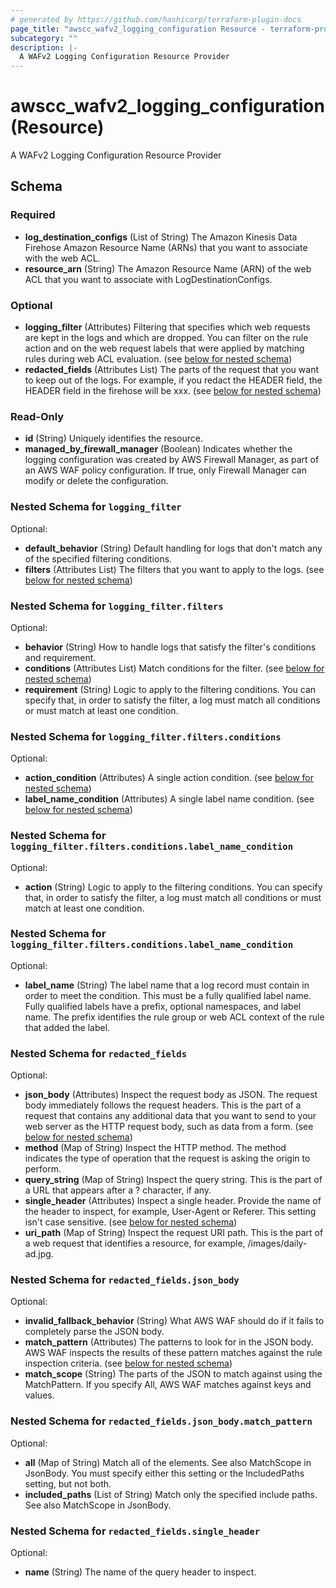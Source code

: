 ```yaml
---
# generated by https://github.com/hashicorp/terraform-plugin-docs
page_title: "awscc_wafv2_logging_configuration Resource - terraform-provider-awscc"
subcategory: ""
description: |-
  A WAFv2 Logging Configuration Resource Provider
---
```


# awscc_wafv2_logging_configuration (Resource)

A WAFv2 Logging Configuration Resource Provider



<!-- schema generated by tfplugindocs -->
## Schema

### Required

- **log_destination_configs** (List of String) The Amazon Kinesis Data Firehose Amazon Resource Name (ARNs) that you want to associate with the web ACL.
- **resource_arn** (String) The Amazon Resource Name (ARN) of the web ACL that you want to associate with LogDestinationConfigs.

### Optional

- **logging_filter** (Attributes) Filtering that specifies which web requests are kept in the logs and which are dropped. You can filter on the rule action and on the web request labels that were applied by matching rules during web ACL evaluation. (see [below for nested schema](#nestedatt--logging_filter))
- **redacted_fields** (Attributes List) The parts of the request that you want to keep out of the logs. For example, if you redact the HEADER field, the HEADER field in the firehose will be xxx. (see [below for nested schema](#nestedatt--redacted_fields))

### Read-Only

- **id** (String) Uniquely identifies the resource.
- **managed_by_firewall_manager** (Boolean) Indicates whether the logging configuration was created by AWS Firewall Manager, as part of an AWS WAF policy configuration. If true, only Firewall Manager can modify or delete the configuration.

<a id="nestedatt--logging_filter"></a>
### Nested Schema for `logging_filter`

Optional:

- **default_behavior** (String) Default handling for logs that don't match any of the specified filtering conditions.
- **filters** (Attributes List) The filters that you want to apply to the logs. (see [below for nested schema](#nestedatt--logging_filter--filters))

<a id="nestedatt--logging_filter--filters"></a>
### Nested Schema for `logging_filter.filters`

Optional:

- **behavior** (String) How to handle logs that satisfy the filter's conditions and requirement.
- **conditions** (Attributes List) Match conditions for the filter. (see [below for nested schema](#nestedatt--logging_filter--filters--conditions))
- **requirement** (String) Logic to apply to the filtering conditions. You can specify that, in order to satisfy the filter, a log must match all conditions or must match at least one condition.

<a id="nestedatt--logging_filter--filters--conditions"></a>
### Nested Schema for `logging_filter.filters.conditions`

Optional:

- **action_condition** (Attributes) A single action condition. (see [below for nested schema](#nestedatt--logging_filter--filters--conditions--action_condition))
- **label_name_condition** (Attributes) A single label name condition. (see [below for nested schema](#nestedatt--logging_filter--filters--conditions--label_name_condition))

<a id="nestedatt--logging_filter--filters--conditions--action_condition"></a>
### Nested Schema for `logging_filter.filters.conditions.label_name_condition`

Optional:

- **action** (String) Logic to apply to the filtering conditions. You can specify that, in order to satisfy the filter, a log must match all conditions or must match at least one condition.


<a id="nestedatt--logging_filter--filters--conditions--label_name_condition"></a>
### Nested Schema for `logging_filter.filters.conditions.label_name_condition`

Optional:

- **label_name** (String) The label name that a log record must contain in order to meet the condition. This must be a fully qualified label name. Fully qualified labels have a prefix, optional namespaces, and label name. The prefix identifies the rule group or web ACL context of the rule that added the label.





<a id="nestedatt--redacted_fields"></a>
### Nested Schema for `redacted_fields`

Optional:

- **json_body** (Attributes) Inspect the request body as JSON. The request body immediately follows the request headers. This is the part of a request that contains any additional data that you want to send to your web server as the HTTP request body, such as data from a form. (see [below for nested schema](#nestedatt--redacted_fields--json_body))
- **method** (Map of String) Inspect the HTTP method. The method indicates the type of operation that the request is asking the origin to perform.
- **query_string** (Map of String) Inspect the query string. This is the part of a URL that appears after a ? character, if any.
- **single_header** (Attributes) Inspect a single header. Provide the name of the header to inspect, for example, User-Agent or Referer. This setting isn't case sensitive. (see [below for nested schema](#nestedatt--redacted_fields--single_header))
- **uri_path** (Map of String) Inspect the request URI path. This is the part of a web request that identifies a resource, for example, /images/daily-ad.jpg.

<a id="nestedatt--redacted_fields--json_body"></a>
### Nested Schema for `redacted_fields.json_body`

Optional:

- **invalid_fallback_behavior** (String) What AWS WAF should do if it fails to completely parse the JSON body.
- **match_pattern** (Attributes) The patterns to look for in the JSON body. AWS WAF inspects the results of these pattern matches against the rule inspection criteria. (see [below for nested schema](#nestedatt--redacted_fields--json_body--match_pattern))
- **match_scope** (String) The parts of the JSON to match against using the MatchPattern. If you specify All, AWS WAF matches against keys and values.

<a id="nestedatt--redacted_fields--json_body--match_pattern"></a>
### Nested Schema for `redacted_fields.json_body.match_pattern`

Optional:

- **all** (Map of String) Match all of the elements. See also MatchScope in JsonBody. You must specify either this setting or the IncludedPaths setting, but not both.
- **included_paths** (List of String) Match only the specified include paths. See also MatchScope in JsonBody.



<a id="nestedatt--redacted_fields--single_header"></a>
### Nested Schema for `redacted_fields.single_header`

Optional:

- **name** (String) The name of the query header to inspect.



